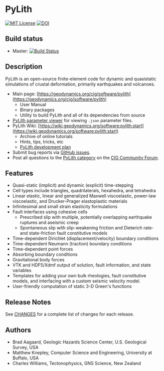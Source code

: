 # PyLith

[![MIT License](https://img.shields.io/badge/license-MIT-blue.svg)](https://github.com/geodynamics/pylith/blob/master/COPYING)
[![DOI](https://www.zenodo.org/badge/DOI/10.5281/zenodo.886600.svg)](https://doi.org/10.5281/zenodo.886600)



## Build status
* Master: [![Build Status](https://travis-ci.org/geodynamics/pylith.svg?branch=master)](https://travis-ci.org/geodynamics/pylith)

## Description

PyLith is an open-source finite-element code for dynamic and
quasistatic simulations of crustal deformation, primarily earthquakes
and volcanoes.

* Main page: [https://geodynamics.org/cig/software/pylith](https://geodynamics.org/cig/software/pylith)
  * User Manual
  * Binary packages
  * Utility to build PyLith and all of its dependencies from source
*
  [PyLith parameter viewer](https://geodynamics.github.io/pylith_parameters/) for viewing `.json` parameter files.
* PyLith Wiki: [https://wiki.geodynamics.org/software:pylith:start](https://wiki.geodynamics.org/software:pylith:start)
  * Archive of online tutorials
  * Hints, tips, tricks, etc
  * [PyLith development plan](https://github.com/geodynamics/pylith/wiki/Development-Plans)
* Submit bug reports via [GitHub issues](https://github.com/geodynamics/pylith/issues).
* Post all questions to the [PyLith category](https://community.geodynamics.org/c/pylith/29) on the [CIG Community Forum](https://community.geodynamics.org).


## Features

* Quasi-static (implicit) and dynamic (explicit) time-stepping
* Cell types include triangles, quadrilaterals, hexahedra, and tetrahedra
* Linear elastic, linear and generalized Maxwell viscoelastic, power-law viscoelastic, and Drucker-Prager elastoplastic materials
* Infinitesimal and small strain elasticity formulations
* Fault interfaces using cohesive cells
  * Prescribed slip with multiple, potentially overlapping earthquake ruptures and aseismic creep
  * Spontaneous slip with slip-weakening friction and Dieterich rate- and state-friction fault constitutive models
* Time-dependent Dirichlet (displacement/velocity) boundary conditions
* Time-dependent Neumann (traction) boundary conditions
* Time-dependent point forces
* Absorbing boundary conditions
* Gravitational body forces
* VTK and HDF5/Xdmf output of solution, fault information, and state variables
* Templates for adding your own bulk rheologies, fault constitutive models, and interfacing with a custom seismic velocity model.
* User-friendly computation of static 3-D Green's functions

## Release Notes

See [CHANGES](CHANGES) for a complete list of changes for each release.

## Authors

* Brad Aagaard, Geologic Hazards Science Center, U.S. Geological Survey, USA
* Matthew Knepley, Computer Science and Engineering, University at Buffalo, USA
* Charles Williams, Tectonophysics, GNS Science, New Zealand
